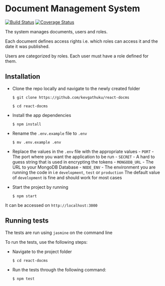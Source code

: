 # Document Management System

[![Build Status](https://travis-ci.org/kevgathuku/react-docms.svg?branch=master)](https://travis-ci.org/kevgathuku/react-docms)   [![Coverage Status](https://coveralls.io/repos/kevgathuku/document-management-system/badge.svg?branch=feature%2Ftest-coverage&service=github)](https://coveralls.io/github/kevgathuku/document-management-system?branch=feature%2Ftest-coverage)

The system manages documents, users and roles.

Each document defines access rights i.e. which roles can access it and the date it was published.

Users are categorized by roles. Each user must have a role defined for them.

## Installation

- Clone the repo locally and navigate to the newly created folder

    `$ git clone https://github.com/kevgathuku/react-docms`

    `$ cd react-docms`

 - Install the app dependencies

    `$ npm install`

 - Rename the `.env.example` file to `.env`

     `$ mv .env.example .env`

 - Replace the values in the `.env` file with the appropriate values
         - `PORT` - The port where you want the application to be run
         - `SECRET` - A hard to guess string that is used in encrypting the tokens
         - `MONGODB_URL` - The URL to your MongoDB Database
         - `NODE_ENV` - The environment you are running the code in i.e `development`, `test` or `production`
             The default value of `development` is fine and should work for most cases

 - Start the project by running

    `$ npm start`

  It can be accessed on `http://localhost:3000`

## Running tests

The tests are run using `jasmine` on the command line

To run the tests, use the following steps:

 - Navigate to the project folder

    `$ cd react-docms`

 - Run the tests through the following command:

    `$ npm test`
